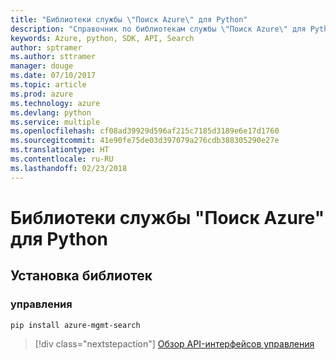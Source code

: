 ```yaml
---
title: "Библиотеки службы \"Поиск Azure\" для Python"
description: "Справочник по библиотекам службы \"Поиск Azure\" для Python"
keywords: Azure, python, SDK, API, Search
author: sptramer
ms.author: sttramer
manager: douge
ms.date: 07/10/2017
ms.topic: article
ms.prod: azure
ms.technology: azure
ms.devlang: python
ms.service: multiple
ms.openlocfilehash: cf08ad39929d596af215c7185d3189e6e17d1760
ms.sourcegitcommit: 41e90fe75de03d397079a276cdb388305290e27e
ms.translationtype: HT
ms.contentlocale: ru-RU
ms.lasthandoff: 02/23/2018
---
```

# <a name="azure-search-libraries-for-python"></a>Библиотеки службы "Поиск Azure" для Python

## <a name="install-the-libraries"></a>Установка библиотек


### <a name="management"></a>управления

```bash
pip install azure-mgmt-search
```
> [!div class="nextstepaction"]
> [Обзор API-интерфейсов управления](/python/api/overview/azure/search/management)